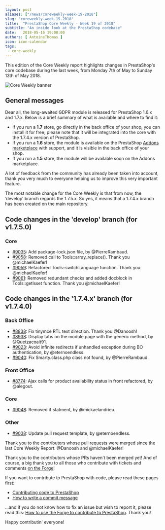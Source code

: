 ```yaml
---
layout: post
aliases: ["/news/coreweekly-week-19-2018"]
slug: "coreweekly-week-19-2018"
title:  "PrestaShop Core Weekly - Week 19 of 2018"
subtitle: "An inside look at the PrestaShop codebase"
date:   2018-05-16 19:00:00
authors: [ AntoineThomas ]
icon: icon-calendar
tags:
 - core-weekly
---
```


This edition of the Core Weekly report highlights changes in PrestaShop's core codebase during the last week, from Monday 7th of May to Sunday 13th of May 2018.

![Core Weekly banner](/assets/images/2017/04/core_weekly_banner.jpg)


## General messages

Dear all, the long-awaited GDPR module is released for PrestaShop 1.6.x and 1.7.x. Below is a brief summary of what is available and where to find it:

* If you run a **1.7** store, go directly in the back office of your shop, you can install it for free; please note that it will be integrated into the core with the 1.7.4.x version of PrestaShop.
* If you run a **1.6** store, the module is available on the PrestaShop [Addons marketplace](https://addons.prestashop.com/fr/legislation/32323-rgpd-officiel-by-prestashop-16.html) with support, and it is visible in the back office of your shop.
* If you run a **1.5** store, the module will be available soon on the Addons marketplace.

A lot of feedback from the community has already been taken into account, thank you very much to everyone helping us to improve this very important feature.

The most notable change for the Core Weekly is that from now, the ‘develop’ branch regards the 1.7.5.x. So yes, it means that a 1.7.4.x branch has been created on the main repository.


## Code changes in the 'develop' branch (for v1.7.5.0)

### Core

* [#9035](https://github.com/PrestaShop/PrestaShop/pull/9035): Add package-lock.json file, by @PierreRambaud.
* [#9058](https://github.com/PrestaShop/PrestaShop/pull/9058): Removed call to Tools::array_replace(). Thank you @michaelKaefer!
* [#9059](https://github.com/PrestaShop/PrestaShop/pull/9059): Refactored Tools::switchLanguage function. Thank you @michaelKaefer!
* [#9061](https://github.com/PrestaShop/PrestaShop/pull/9061): Removed redundant checks and added docblock in Tools::getIsset function. Thank you @michaelKaefer!


## Code changes in the '1.7.4.x' branch (for v1.7.4.0)

### Back Office

* [#8838](https://github.com/PrestaShop/PrestaShop/pull/8838): Fix tinymce RTL text direction. Thank you @Danoosh!
* [#8938](https://github.com/PrestaShop/PrestaShop/pull/8938): Display tabs on the module page with the generic method, by @Quetzacoalt91.
* [#9023](https://github.com/PrestaShop/PrestaShop/pull/9023): Avoid infinite redirects if unhandled exception during BO authentication, by @eternoendless.
* [#9040](https://github.com/PrestaShop/PrestaShop/pull/9040): Fix Smarty.class.php class not found, by @PierreRambaud.


### Front Office

* [#8774](https://github.com/PrestaShop/PrestaShop/pull/8774): Ajax calls for product availability status in front refactored, by @alegout.


### Core

* [#9048](https://github.com/PrestaShop/PrestaShop/pull/9048): Removed if statment, by @mickaelandrieu.


### Other

* [#9038](https://github.com/PrestaShop/PrestaShop/pull/9038): Update pull request template, by @eternoendless.


Thank you to the contributors whose pull requests were merged since the last Core Weekly Report: @Danoosh and @michaelKaefer!

Thank you to the contributors whose PRs haven't been merged yet! And of course, a big thank you to all those who contribute with tickets and comments [on the Forge](http://forge.prestashop.com/)!

If you want to contribute to PrestaShop with code, please read these pages first:

 * [Contributing code to PrestaShop](http://doc.prestashop.com/display/PS16/Contributing+code+to+PrestaShop)
 * [How to write a commit message](http://doc.prestashop.com/display/PS16/How+to+write+a+commit+message)

...and if you do not know how to fix an issue but wish to report it, please read this: [How to use the Forge to contribute to PrestaShop](http://doc.prestashop.com/display/PS16/How+to+use+the+Forge+to+contribute+to+PrestaShop). Thank you!

Happy contributin' everyone!
